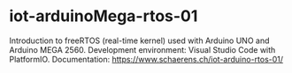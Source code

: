 # iot-arduinoMega-rtos-01
Introduction to freeRTOS (real-time kernel) used with Arduino UNO and Arduino MEGA 2560. 
Development environment: Visual Studio Code with PlatformIO.
Documentation: https://www.schaerens.ch/iot-arduino-rtos-01/
